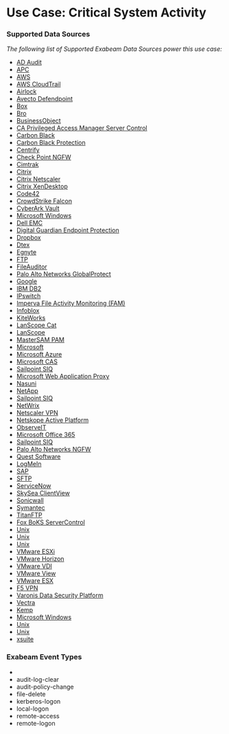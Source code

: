 Use Case: Critical System Activity
==================================

### Supported Data Sources

_The following list of Supported Exabeam Data Sources power this use case:_

* [AD Audit](datasource_ad_audit_ad_audit.md)
* [APC](datasource_apc_apc.md)
* [AWS](datasource_aws_cloudtrail_aws.md)
* [AWS CloudTrail](datasource_aws_cloudtrail_aws_cloudtrail.md)
* [Airlock](datasource_airlock_airlock.md)
* [Avecto Defendpoint](datasource_avecto_defendpoint_avecto_defendpoint.md)
* [Box](datasource_box_box.md)
* [Bro](datasource_bro_bro.md)
* [BusinessObject](datasource_businessobject_businessobject.md)
* [CA Privileged Access Manager Server Control](datasource_ca_privileged_access_manager_server_control_ca_privileged_access_manager_server_control.md)
* [Carbon Black](datasource_carbon_black_carbon_black.md)
* [Carbon Black Protection](datasource_cb_protection_carbon_black_protection.md)
* [Centrify](datasource_centrify_centrify.md)
* [Check Point NGFW](datasource_check_point_ngfw_check_point_ngfw.md)
* [Cimtrak](datasource_cimtrak_cimtrak.md)
* [Citrix](datasource_citrix_endpoint_management_citrix.md)
* [Citrix Netscaler](datasource_citrix_netscaler_citrix_netscaler.md)
* [Citrix XenDesktop](datasource_citrix_xendesktop_citrix_xendesktop.md)
* [Code42](datasource_code42_code42.md)
* [CrowdStrike Falcon](datasource_crowdstrike_falcon_crowdstrike_falcon.md)
* [CyberArk Vault](datasource_cyberark_vault_cyberark_vault.md)
* [Microsoft Windows](datasource_dc_microsoft_windows.md)
* [Dell EMC](datasource_dell_emc_dell_emc.md)
* [Digital Guardian Endpoint Protection](datasource_digital_guardian_endpoint_protection_digital_guardian_endpoint_protection.md)
* [Dropbox](datasource_dropbox_dropbox.md)
* [Dtex](datasource_dtex_dtex.md)
* [Egnyte](datasource_egnyte_egnyte.md)
* [FTP](datasource_ftp_ftp.md)
* [FileAuditor](datasource_fileauditor_fileauditor.md)
* [Palo Alto Networks GlobalProtect](datasource_globalprotect_portal_palo_alto_networks_globalprotect.md)
* [Google](datasource_google_drive_google.md)
* [IBM DB2](datasource_ibm_db2_ibm_db2.md)
* [IPswitch](datasource_ipswitch_moveit_dmz_ipswitch.md)
* [Imperva File Activity Monitoring (FAM)](datasource_imperva_file_activity_monitoring_(fam)_imperva_file_activity_monitoring_(fam).md)
* [Infoblox](datasource_infoblox_infoblox.md)
* [KiteWorks](datasource_kiteworks_kiteworks.md)
* [LanScope Cat](datasource_lanscope_cat_lanscope_cat.md)
* [LanScope](datasource_lanscope_lanscope.md)
* [MasterSAM PAM](datasource_mastersam_pam_mastersam_pam.md)
* [Microsoft](datasource_microsoft_advanced_threat_protection_microsoft.md)
* [Microsoft Azure](datasource_microsoft_azure_microsoft_azure.md)
* [Microsoft CAS](datasource_microsoft_cas_microsoft_cas.md)
* [Sailpoint SIQ](datasource_microsoft_sharepoint_onpremise_sailpoint_siq.md)
* [Microsoft Web Application Proxy](datasource_microsoft_web_application_proxy_microsoft_web_application_proxy.md)
* [Nasuni](datasource_nasuni_nasuni.md)
* [NetApp](datasource_netapp_netapp.md)
* [Sailpoint SIQ](datasource_netapp_sailpoint_siq.md)
* [NetWrix](datasource_netwrix_netwrix.md)
* [Netscaler VPN](datasource_netscaler_vpn_netscaler_vpn.md)
* [Netskope Active Platform](datasource_netskope_active_platform_netskope_active_platform.md)
* [ObserveIT](datasource_observeit_observeit.md)
* [Microsoft Office 365](datasource_office_365_microsoft_office_365.md)
* [Sailpoint SIQ](datasource_onedrive_sailpoint_siq.md)
* [Palo Alto Networks NGFW](datasource_palo_alto_networks_ngfw_palo_alto_networks_ngfw.md)
* [Quest Software](datasource_quest_software_change_auditor_quest_software.md)
* [LogMeIn](datasource_remotelyanywhere_logmein.md)
* [SAP](datasource_sap_sap.md)
* [SFTP](datasource_sftp_sftp.md)
* [ServiceNow](datasource_servicenow_servicenow.md)
* [SkySea ClientView](datasource_skysea_clientview_skysea_clientview.md)
* [Sonicwall](datasource_sonicwall_sonicwall.md)
* [Symantec](datasource_symantec_cloudsoc_symantec.md)
* [TitanFTP](datasource_titanftp_titanftp.md)
* [Fox BoKS ServerControl](datasource_unix_fox_boks_servercontrol.md)
* [Unix](datasource_unix_unix.md)
* [Unix](datasource_unix_auditd_unix.md)
* [Unix](datasource_unix_unix.md)
* [VMware ESXi](datasource_vmware_esxi_vmware_esxi.md)
* [VMware Horizon](datasource_vmware_horizon_vmware_horizon.md)
* [VMware VDI](datasource_vmware_vdi_vmware_vdi.md)
* [VMware View](datasource_vmware_view_vmware_view.md)
* [VMware ESX](datasource_vmware_vmware_esx.md)
* [F5 VPN](datasource_vpn_f5_vpn.md)
* [Varonis Data Security Platform](datasource_varonis_data_security_platform_varonis_data_security_platform.md)
* [Vectra](datasource_vectra_vectra.md)
* [Kemp](datasource_virtual_load_master_kemp.md)
* [Microsoft Windows](datasource_windows_microsoft_windows.md)
* [Unix](datasource_krb5kdc_unix.md)
* [Unix](datasource_systemd_unix.md)
* [xsuite](datasource_xsuite_xsuite.md)


### Exabeam Event Types

- 
- audit-log-clear
- audit-policy-change
- file-delete
- kerberos-logon
- local-logon
- remote-access
- remote-logon
